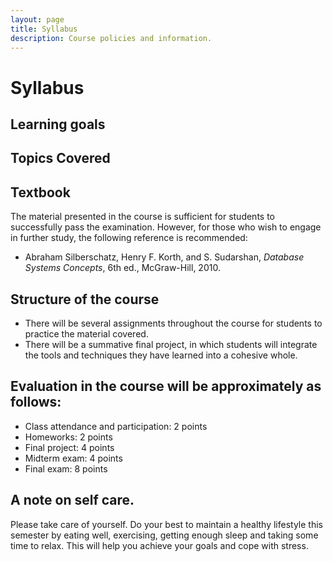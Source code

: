 ```yaml
---
layout: page
title: Syllabus
description: Course policies and information.
---
```


# Syllabus

## Learning goals

## Topics Covered

## Textbook
The material presented in the course is sufficient for students to successfully pass the examination. However, for those who wish to engage in further study, the following reference is recommended:

- Abraham Silberschatz, Henry F. Korth, and S. Sudarshan, *Database Systems Concepts*, 6th ed., McGraw-Hill, 2010.


## Structure of the course
<!-- Meets twice weekly -->
- There will be several assignments throughout the course for students to practice the material covered.
- There will be a summative final project, in which students will integrate the tools and techniques they have learned into a cohesive whole. 

## Evaluation in the course will be approximately as follows:
- Class attendance and participation: 2 points 
- Homeworks: 2 points
- Final project: 4 points 
- Midterm exam: 4 points
- Final exam: 8 points



## A note on self care. 
Please take care of yourself. Do your best to maintain a healthy lifestyle this semester by eating well, exercising, getting enough sleep and taking some time to relax. This will help you achieve your goals and cope with stress. 
